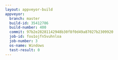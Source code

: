 ```yaml
---
layout: appveyor-build
appveyor:
  branch: master
  build-id: 35412786
  build-number: 400
  commit: 97b2e28281142948b30f8f0d49a87027b2309920
  job-id: fou1ojfn5vuhnloa
  job-number: 3
  os-name: Windows
  test-result: 0
---
```

